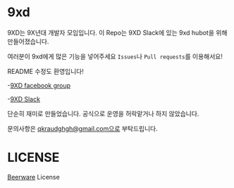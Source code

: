 # 9xd

9XD는 9X년대 개발자 모임입니다.
이 Repo는 9XD Slack에 있는 9xd hubot을 위해 만들어졌습니다.

여러분이 9xd에게 많은 기능을 넣어주세요
`Issues`나 `Pull requests`를 이용해서요!

README 수정도 환영입니다!

-[9XD facebook group](https://www.facebook.com/groups/1565641083693087/)

-[9XD Slack](https://9xdevgroup.slack.com/)

단순히 재미로 만들었습니다. 공식으로 운영을 허락맡거나 하지 않았습니다.

문의사항은 qkraudghgh@gmail.com으로 부탁드립니다.

# LICENSE

[Beerware](https://en.wikipedia.org/wiki/Beerware) License

